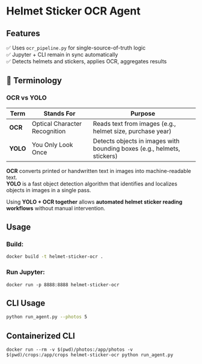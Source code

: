 # Helmet Sticker OCR Agent

## Features
✅ Uses `ocr_pipeline.py` for single-source-of-truth logic  
✅ Jupyter + CLI remain in sync automatically  
✅ Detects helmets and stickers, applies OCR, aggregates results

## 📖 Terminology

### OCR vs YOLO

| Term | Stands For | Purpose |
|------|-------------|---------|
| **OCR** | Optical Character Recognition | Reads text from images (e.g., helmet size, purchase year) |
| **YOLO** | You Only Look Once | Detects objects in images with bounding boxes (e.g., helmets, stickers) |

**OCR** converts printed or handwritten text in images into machine-readable text.  
**YOLO** is a fast object detection algorithm that identifies and localizes objects in images in a single pass.

Using **YOLO + OCR together** allows **automated helmet sticker reading workflows** without manual intervention.

## Usage

### Build:
```bash
docker build -t helmet-sticker-ocr .
```

### Run Jupyter:
```
docker run -p 8888:8888 helmet-sticker-ocr
```

## CLI Usage

```bash
python run_agent.py --photos 5
```

## Containerized CLI
```
docker run --rm -v $(pwd)/photos:/app/photos -v $(pwd)/crops:/app/crops helmet-sticker-ocr python run_agent.py
```
